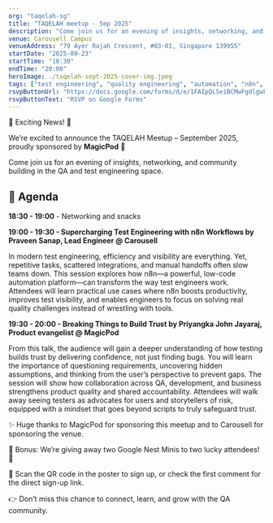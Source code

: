 ```yaml
---
org: "taqelah-sg"
title: "TAQELAH meetup - Sep 2025"
description: "Come join us for an evening of insights, networking, and community building in the QA and test engineering space"
venue: Carousell Campus
venueAddress: "79 Ayer Rajah Crescent, #03-01, Singapore 139955"
startDate: "2025-09-23"
startTime: "18:30"
endTime: "20:00"
heroImage: ./taqelah-sept-2025-cover-img.jpeg
tags: ["test engineering", "quality engineering", "automation", "n8n", "qa"]
rsvpButtonUrl: "https://docs.google.com/forms/d/e/1FAIpQLSeiBCMwFgdlgwF2eRzX_LJRar5n2V0WCw4nX2zlwPsaYdGb-A/viewform"
rsvpButtonText: "RSVP on Google Forms"
---
```


🚀 Exciting News! 🚀

We’re excited to announce the TAQELAH Meetup – September 2025, proudly sponsored by **MagicPod** 🎉

Come join us for an evening of insights, networking, and community building in the QA and test engineering space.

## 🔹 Agenda

**18:30 - 19:00** - Networking and snacks

**19:00 - 19:30 - Supercharging Test Engineering with n8n Workflows by Praveen Sanap, Lead Engineer @ Carousell**

In modern test engineering, efficiency and visibility are everything. Yet, repetitive tasks, scattered integrations, and manual handoffs often slow teams down. This session explores how n8n—a powerful, low-code automation platform—can transform the way test engineers work. Attendees will learn practical use cases where n8n boosts productivity, improves test visibility, and enables engineers to focus on solving real quality challenges instead of wrestling with tools.

**19:30 - 20:00 -  Breaking Things to Build Trust by Priyangka John Jayaraj, Product evangelist @ MagicPod**

From this talk, the audience will gain a deeper understanding of how testing builds trust by delivering confidence, not just finding bugs. You will learn the importance of questioning requirements, uncovering hidden assumptions, and thinking from the user’s perspective to prevent gaps. The session will show how collaboration across QA, development, and business strengthens product quality and shared accountability. Attendees will walk away seeing testers as advocates for users and storytellers of risk, equipped with a mindset that goes beyond scripts to truly safeguard trust.

✨ Huge thanks to MagicPod for sponsoring this meetup and to Carousell for sponsoring the venue.

🎁 Bonus: We’re giving away two Google Nest Minis to two lucky attendees! 🎉

📲 Scan the QR code in the poster to sign up, or check the first comment for the direct sign-up link.

👉 Don’t miss this chance to connect, learn, and grow with the QA community.
